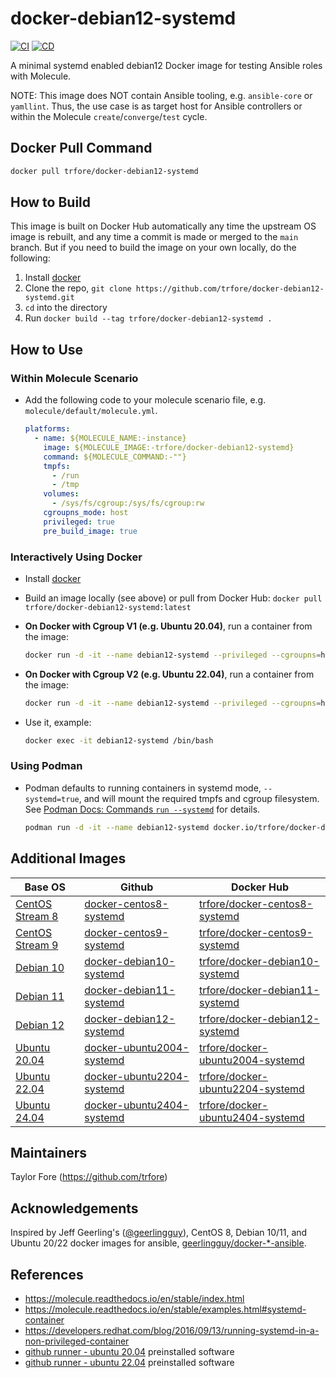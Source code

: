 # docker-debian12-systemd

[![CI](https://github.com/trfore/docker-debian12-systemd/actions/workflows/ci.yml/badge.svg?event=pull_request)](https://github.com/trfore/docker-debian12-systemd/actions/workflows/ci.yml)
[![CD](https://github.com/trfore/docker-debian12-systemd/actions/workflows/cd.yml/badge.svg)](https://github.com/trfore/docker-debian12-systemd/actions/workflows/cd.yml)

A minimal systemd enabled debian12 Docker image for testing Ansible roles with Molecule.

NOTE: This image does NOT contain Ansible tooling, e.g. `ansible-core` or `yamllint`. Thus, the use case is as target
host for Ansible controllers or within the Molecule `create`/`converge`/`test` cycle.

## Docker Pull Command

```sh
docker pull trfore/docker-debian12-systemd
```

## How to Build

This image is built on Docker Hub automatically any time the upstream OS image is rebuilt, and any time a commit is made
or merged to the `main` branch. But if you need to build the image on your own locally, do the following:

1. Install [docker]
2. Clone the repo, `git clone https://github.com/trfore/docker-debian12-systemd.git`
3. `cd` into the directory
4. Run `docker build --tag trfore/docker-debian12-systemd .`

## How to Use

### Within Molecule Scenario

- Add the following code to your molecule scenario file, e.g. `molecule/default/molecule.yml`.

  ```yaml
  platforms:
    - name: ${MOLECULE_NAME:-instance}
      image: ${MOLECULE_IMAGE:-trfore/docker-debian12-systemd}
      command: ${MOLECULE_COMMAND:-""}
      tmpfs:
        - /run
        - /tmp
      volumes:
        - /sys/fs/cgroup:/sys/fs/cgroup:rw
      cgroupns_mode: host
      privileged: true
      pre_build_image: true
  ```

### Interactively Using Docker

- Install [docker]
- Build an image locally (see above) or pull from Docker Hub: `docker pull trfore/docker-debian12-systemd:latest`
- **On Docker with Cgroup V1 (e.g. Ubuntu 20.04)**, run a container from the image:

  ```sh
  docker run -d -it --name debian12-systemd --privileged --cgroupns=host --tmpfs=/run --tmpfs=/tmp --volume=/sys/fs/cgroup:/sys/fs/cgroup:ro trfore/docker-debian12-systemd:latest
  ```

- **On Docker with Cgroup V2 (e.g. Ubuntu 22.04)**, run a container from the image:

  ```sh
  docker run -d -it --name debian12-systemd --privileged --cgroupns=host --tmpfs=/run --tmpfs=/tmp --volume=/sys/fs/cgroup:/sys/fs/cgroup:rw trfore/docker-debian12-systemd:latest
  ```

- Use it, example:

  ```sh
  docker exec -it debian12-systemd /bin/bash
  ```

### Using Podman

- Podman defaults to running containers in systemd mode, `--systemd=true`, and will mount the required tmpfs and cgroup
  filesystem. See [Podman Docs: Commands `run --systemd`] for details.

  ```sh
  podman run -d -it --name debian12-systemd docker.io/trfore/docker-debian12-systemd:latest
  ```

## Additional Images

| Base OS                          | Github                      | Docker Hub                         |
| -------------------------------- | --------------------------- | ---------------------------------- |
| [CentOS Stream 8][centos-stream] | [docker-centos8-systemd]    | [trfore/docker-centos8-systemd]    |
| [CentOS Stream 9][centos-stream] | [docker-centos9-systemd]    | [trfore/docker-centos9-systemd]    |
| [Debian 10][debian]              | [docker-debian10-systemd]   | [trfore/docker-debian10-systemd]   |
| [Debian 11][debian]              | [docker-debian11-systemd]   | [trfore/docker-debian11-systemd]   |
| [Debian 12][debian]              | [docker-debian12-systemd]   | [trfore/docker-debian12-systemd]   |
| [Ubuntu 20.04][ubuntu]           | [docker-ubuntu2004-systemd] | [trfore/docker-ubuntu2004-systemd] |
| [Ubuntu 22.04][ubuntu]           | [docker-ubuntu2204-systemd] | [trfore/docker-ubuntu2204-systemd] |
| [Ubuntu 24.04][ubuntu]           | [docker-ubuntu2404-systemd] | [trfore/docker-ubuntu2404-systemd] |

## Maintainers

Taylor Fore (<https://github.com/trfore>)

## Acknowledgements

Inspired by Jeff Geerling's ([@geerlingguy](https://github.com/geerlingguy)), CentOS 8, Debian 10/11, and Ubuntu 20/22
docker images for ansible, [geerlingguy/docker-\*-ansible](https://github.com/geerlingguy?tab=repositories&q=docker-ansible).

## References

- <https://molecule.readthedocs.io/en/stable/index.html>
- <https://molecule.readthedocs.io/en/stable/examples.html#systemd-container>
- <https://developers.redhat.com/blog/2016/09/13/running-systemd-in-a-non-privileged-container>
- [github runner - ubuntu 20.04] preinstalled software
- [github runner - ubuntu 22.04] preinstalled software

[centos-stream]: https://quay.io/repository/centos/centos?tab=tags
[debian]: https://hub.docker.com/_/debian/
[docker]: https://docs.docker.com/engine/installation/
[ubuntu]: https://hub.docker.com/_/ubuntu/
[docker-centos8-systemd]: https://github.com/trfore/docker-centos8-systemd/blob/main/Dockerfile
[docker-centos9-systemd]: https://github.com/trfore/docker-centos9-systemd/blob/main/Dockerfile
[docker-debian10-systemd]: https://github.com/trfore/docker-debian10-systemd/blob/main/Dockerfile
[docker-debian11-systemd]: https://github.com/trfore/docker-debian11-systemd/blob/main/Dockerfile
[docker-debian12-systemd]: https://github.com/trfore/docker-debian12-systemd/blob/main/Dockerfile
[docker-ubuntu2004-systemd]: https://github.com/trfore/docker-ubuntu2004-systemd/blob/main/Dockerfile
[docker-ubuntu2204-systemd]: https://github.com/trfore/docker-ubuntu2204-systemd/blob/main/Dockerfile
[docker-ubuntu2404-systemd]: https://github.com/trfore/docker-ubuntu2404-systemd/blob/main/Dockerfile
[trfore/docker-centos8-systemd]: https://hub.docker.com/r/trfore/docker-centos8-systemd
[trfore/docker-centos9-systemd]: https://hub.docker.com/r/trfore/docker-centos9-systemd
[trfore/docker-debian10-systemd]: https://hub.docker.com/r/trfore/docker-debian10-systemd
[trfore/docker-debian11-systemd]: https://hub.docker.com/r/trfore/docker-debian11-systemd
[trfore/docker-debian12-systemd]: https://hub.docker.com/r/trfore/docker-debian12-systemd
[trfore/docker-ubuntu2004-systemd]: https://hub.docker.com/r/trfore/docker-ubuntu2004-systemd
[trfore/docker-ubuntu2204-systemd]: https://hub.docker.com/r/trfore/docker-ubuntu2204-systemd
[trfore/docker-ubuntu2404-systemd]: https://hub.docker.com/r/trfore/docker-ubuntu2404-systemd
[github runner - ubuntu 20.04]: https://github.com/actions/runner-images/blob/main/images/ubuntu/Ubuntu2004-Readme.md
[github runner - ubuntu 22.04]: https://github.com/actions/runner-images/blob/main/images/ubuntu/Ubuntu2204-Readme.md
[Podman Docs: Commands `run --systemd`]: https://docs.podman.io/en/latest/markdown/podman-run.1.html#systemd-true-false-always
